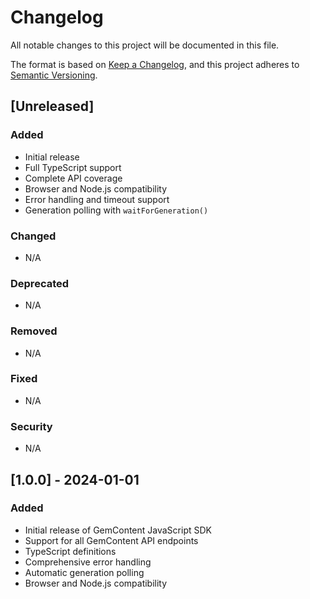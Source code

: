 # Changelog

All notable changes to this project will be documented in this file.

The format is based on [Keep a Changelog](https://keepachangelog.com/en/1.0.0/),
and this project adheres to [Semantic Versioning](https://semver.org/spec/v2.0.0.html).

## [Unreleased]

### Added
- Initial release
- Full TypeScript support
- Complete API coverage
- Browser and Node.js compatibility
- Error handling and timeout support
- Generation polling with `waitForGeneration()`

### Changed
- N/A

### Deprecated
- N/A

### Removed
- N/A

### Fixed
- N/A

### Security
- N/A

## [1.0.0] - 2024-01-01

### Added
- Initial release of GemContent JavaScript SDK
- Support for all GemContent API endpoints
- TypeScript definitions
- Comprehensive error handling
- Automatic generation polling
- Browser and Node.js compatibility 